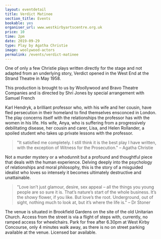 ```yaml
---
layout: eventdetail
title: Verdict Matinee
section_title: Events
bookable: yes
organiser_url: www.westkirbyartscentre.org.uk
price: 10
time: 2pm
date: 2019-09-29
type: Play by Agatha Christie
image: woolywood-actors
permalink: /events/verdict-matinee
---
```


One of only a few Christie plays written directly for the stage and not adapted from an underlying story,
Verdict opened in the West End at the Strand Theatre in May 1958.

This production is brought to us by Woollywood and Bravo Theatre Companies and is directed by Shri Jones by special arrangement with Samuel French

Karl Hendryk, a brilliant professor who, with his wife and her cousin, have fled persecution in their homeland to find themselves ensconced in London. The play concerns itself with the relationships the professor has with the women in his life. His wife, Anya, who is suffering from a progressively debilitating disease, her cousin and carer, Lisa, and Helen Rollander, a spoiled student who takes up private lessons with the professor.

> "It satisfied me completely. I still think it is the best play I have written, with the exception of Witness for the Prosecution."  – Agatha Christie

Not a murder mystery or a whodunnit but a profound and thoughtful piece that deals with the human experience.
Delving deeply into the psychology of relationships and moral philosophy, this is the story of a misguided idealist who loves so intensely it becomes ultimately destructive and unattainable.


> "Love isn’t just glamour, desire, sex appeal – all the things you young people are so sure it is. That’s nature’s start of the whole business. It’s the showy flower, if you like. But love’s the root. Underground, out of sight, nothing much to look at, but it’s where the life is." – Dr Stoner

The venue is situated in Brookfield Gardens on the site of the old Unitarian Church. Access from the street is via a flight of steps with, currently, no ramped access for wheelchairs. Park for free after 6.30pm at West Kirby Concourse, only 4 minutes walk away, as there is no on street parking available at the venue. Licensed bar available.
